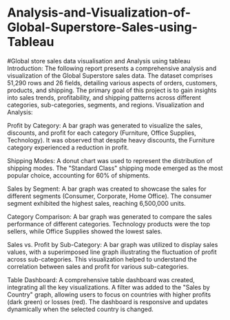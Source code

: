 # Analysis-and-Visualization-of-Global-Superstore-Sales-using-Tableau

#Global store sales data visualisation and Analysis using tableau Introduction: The following report presents a comprehensive analysis and visualization of the Global Superstore sales data. The dataset comprises 51,290 rows and 26 fields, detailing various aspects of orders, customers, products, and shipping. The primary goal of this project is to gain insights into sales trends, profitability, and shipping patterns across different categories, sub-categories, segments, and regions. Visualization and Analysis:

Profit by Category: A bar graph was generated to visualize the sales, discounts, and profit for each category (Furniture, Office Supplies, Technology). It was observed that despite heavy discounts, the Furniture category experienced a reduction in profit.

Shipping Modes: A donut chart was used to represent the distribution of shipping modes. The "Standard Class" shipping mode emerged as the most popular choice, accounting for 60% of shipments.

Sales by Segment: A bar graph was created to showcase the sales for different segments (Consumer, Corporate, Home Office). The consumer segment exhibited the highest sales, reaching 6,500,000 units.

Category Comparison: A bar graph was generated to compare the sales performance of different categories. Technology products were the top sellers, while Office Supplies showed the lowest sales.

Sales vs. Profit by Sub-Category: A bar graph was utilized to display sales values, with a superimposed line graph illustrating the fluctuation of profit across sub-categories. This visualization helped to understand the correlation between sales and profit for various sub-categories.

Table Dashboard: A comprehensive table dashboard was created, integrating all the key visualizations. A filter was added to the "Sales by Country" graph, allowing users to focus on countries with higher profits (dark green) or losses (red). The dashboard is responsive and updates dynamically when the selected country is changed.
